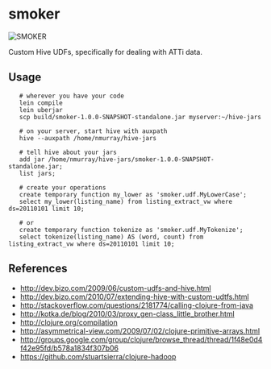 # smoker

![SMOKER](/nmurray/smoker/raw/master/doc/images/smoker.jpg)

Custom Hive UDFs, specifically for dealing with ATTi data.

## Usage

       # wherever you have your code
       lein compile
       lein uberjar
       scp build/smoker-1.0.0-SNAPSHOT-standalone.jar myserver:~/hive-jars

       # on your server, start hive with auxpath
       hive --auxpath /home/nmurray/hive-jars

       # tell hive about your jars
       add jar /home/nmurray/hive-jars/smoker-1.0.0-SNAPSHOT-standalone.jar;
       list jars;

       # create your operations
       create temporary function my_lower as 'smoker.udf.MyLowerCase';
       select my_lower(listing_name) from listing_extract_vw where ds=20110101 limit 10;

       # or
       create temporary function tokenize as 'smoker.udf.MyTokenize';
       select tokenize(listing_name) AS (word, count) from listing_extract_vw where ds=20110101 limit 10;



## References

* http://dev.bizo.com/2009/06/custom-udfs-and-hive.html
* http://dev.bizo.com/2010/07/extending-hive-with-custom-udtfs.html
* http://stackoverflow.com/questions/2181774/calling-clojure-from-java
* http://kotka.de/blog/2010/03/proxy_gen-class_little_brother.html
* http://clojure.org/compilation
* http://asymmetrical-view.com/2009/07/02/clojure-primitive-arrays.html
* http://groups.google.com/group/clojure/browse_thread/thread/1f48e0d4f42e95fd/b578a1834f307b06
* https://github.com/stuartsierra/clojure-hadoop
